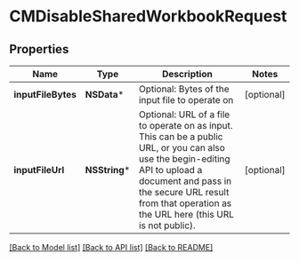 # CMDisableSharedWorkbookRequest

## Properties
Name | Type | Description | Notes
------------ | ------------- | ------------- | -------------
**inputFileBytes** | **NSData*** | Optional: Bytes of the input file to operate on | [optional] 
**inputFileUrl** | **NSString*** | Optional: URL of a file to operate on as input.  This can be a public URL, or you can also use the begin-editing API to upload a document and pass in the secure URL result from that operation as the URL here (this URL is not public). | [optional] 

[[Back to Model list]](../README.md#documentation-for-models) [[Back to API list]](../README.md#documentation-for-api-endpoints) [[Back to README]](../README.md)



